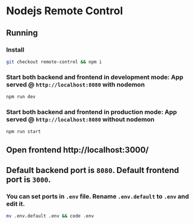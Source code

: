 # Nodejs Remote Control
## Running
### Install
```bash
git checkout remote-control && npm i
```
### Start both backend and frontend in development mode: App served @ `http://localhost:8080` with nodemon
```bash
npm run dev
```
### Start both backend and frontend in production mode: App served @ `http://localhost:8080` without nodemon
```bash
npm run start
```
## Open frontend http://localhost:3000/
## Default backend port is `8080`. Default frontend port is `3000`.
### You can set ports in `.env` file. Rename `.env.default` to `.env` and edit it.
```bash
mv .env.default .env && code .env
```